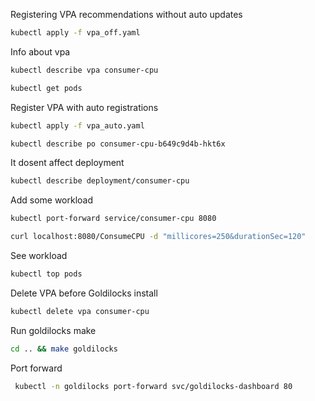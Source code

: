 
Registering VPA recommendations without auto updates

```sh
kubectl apply -f vpa_off.yaml
```

Info about vpa

```sh
kubectl describe vpa consumer-cpu
```

```sh
kubectl get pods
```

Register VPA with auto registrations
```sh
kubectl apply -f vpa_auto.yaml
```

```sh
kubectl describe po consumer-cpu-b649c9d4b-hkt6x
```

It dosent affect deployment

```sh
kubectl describe deployment/consumer-cpu
```

Add some workload

```sh
kubectl port-forward service/consumer-cpu 8080
```

```sh
curl localhost:8080/ConsumeCPU -d "millicores=250&durationSec=120" 
```
See workload
```sh
kubectl top pods
```

Delete VPA before Goldilocks install

```sh
kubectl delete vpa consumer-cpu
```

Run goldilocks make
```sh
cd .. && make goldilocks 
```

Port forward
```sh
 kubectl -n goldilocks port-forward svc/goldilocks-dashboard 80
```